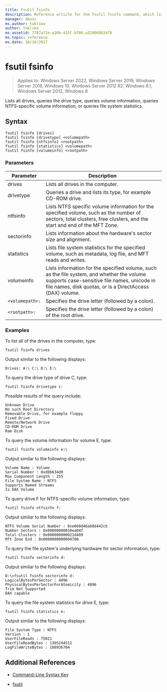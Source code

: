 ```yaml
---
title: Fsutil fsinfo
description: Reference article for the fsutil fsinfo command, which lists all drives, queries the drive type, queries volume information, queries NTFS-specific volume information, or queries file system statistics.
manager: dmoss
ms.author: toklima
author: toklima
ms.assetid: 7787a72e-a26b-415f-b700-a32806803478
ms.topic: reference
ms.date: 10/16/2017
---
```


# fsutil fsinfo

>Applies to: Windows Server 2022, Windows Server 2019, Windows Server 2016, Windows 10, Windows Server 2012 R2, Windows 8.1, Windows Server 2012, Windows 8

Lists all drives, queries the drive type, queries volume information, queries NTFS-specific volume information, or queries file system statistics.

## Syntax

```
fsutil fsinfo [drives]
fsutil fsinfo [drivetype] <volumepath>
fsutil fsinfo [ntfsinfo] <rootpath>
fsutil fsinfo [statistics] <volumepath>
fsutil fsinfo [volumeinfo] <rootpath>
```

### Parameters

| Parameter | Description |
| --------- |------------ |
| drives | Lists all drives in the computer. |
| drivetype | Queries a drive and lists its type, for example CD-ROM drive. |
| ntfsinfo | Lists NTFS specific volume information for the specified volume, such as the number of sectors, total clusters, free clusters, and the start and end of the MFT Zone. |
| sectorinfo | Lists information about the hardware's sector size and alignment. |
| statistics | Lists file system statistics for the specified volume, such as metadata, log file, and MFT reads and writes. |
| volumeinfo | Lists information for the specified volume, such as the file system, and whether the volume supports case-sensitive file names, unicode in file names, disk quotas, or is a DirectAccess (DAX) volume. |
| `<volumepath>:` | Specifies the drive letter (followed by a colon). |
| `<rootpath>:` | Specifies the drive letter (followed by a colon) of the root drive. |

### Examples

To list all of the drives in the computer, type:

```
fsutil fsinfo drives
```

Output similar to the following displays:

```
Drives: A:\ C:\ D:\ E:\
```

To query the drive type of drive C, type:

```
fsutil fsinfo drivetype c:
```

Possible results of the query include:

```
Unknown Drive
No such Root Directory
Removable Drive, for example floppy
Fixed Drive
Remote/Network Drive
CD-ROM Drive
Ram Disk
```

To query the volume information for volume E, type:

```
fsutil fsinfo volumeinfo e:\
```

Output similar to the following displays:

```
Volume Name : Volume
Serial Number : 0xd0b634d9
Max Component Length : 255
File System Name : NTFS
Supports Named Streams
Is DAX Volume
```

To query drive F for NTFS-specific volume information, type:

```
fsutil fsinfo ntfsinfo f:
```

Output similar to the following displays:

```
NTFS Volume Serial Number : 0xe660d46a60d442cb
Number Sectors : 0x00000000010ea04f
Total Clusters : 0x000000000021d409
Mft Zone End : 0x0000000000004700
```

To query the file system's underlying hardware for sector information, type:

```
fsutil fsinfo sectorinfo d:
```

Output similar to the following displays:

```
D:\>fsutil fsinfo sectorinfo d:
LogicalBytesPerSector : 4096
PhysicalBytesPerSectorForAtomicity : 4096
Trim Not Supported
DAX capable
```

To query the file system statistics for drive E, type:

```
fsutil fsinfo statistics e:
```

Output similar to the following displays:

```
File System Type : NTFS
Version : 1
UserFileReads : 75021
UserFileReadBytes : 1305244512
LogFileWriteBytes : 180936704
```

## Additional References

- [Command-Line Syntax Key](command-line-syntax-key.md)

- [fsutil](fsutil.md)
